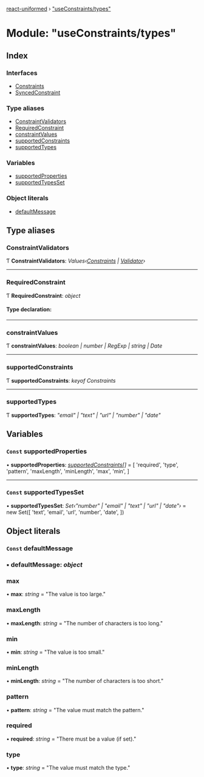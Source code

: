 [react-uniformed](../README.md) › ["useConstraints/types"](_useconstraints_types_.md)

# Module: "useConstraints/types"

## Index

### Interfaces

- [Constraints](../interfaces/_useconstraints_types_.constraints.md)
- [SyncedConstraint](../interfaces/_useconstraints_types_.syncedconstraint.md)

### Type aliases

- [ConstraintValidators](_useconstraints_types_.md#constraintvalidators)
- [RequiredConstraint](_useconstraints_types_.md#requiredconstraint)
- [constraintValues](_useconstraints_types_.md#constraintvalues)
- [supportedConstraints](_useconstraints_types_.md#supportedconstraints)
- [supportedTypes](_useconstraints_types_.md#supportedtypes)

### Variables

- [supportedProperties](_useconstraints_types_.md#const-supportedproperties)
- [supportedTypesSet](_useconstraints_types_.md#const-supportedtypesset)

### Object literals

- [defaultMessage](_useconstraints_types_.md#const-defaultmessage)

## Type aliases

### ConstraintValidators

Ƭ **ConstraintValidators**: _Values‹[Constraints](../interfaces/_useconstraints_types_.constraints.md) | [Validator](../interfaces/_usevalidation_types_.validator.md)›_

---

### RequiredConstraint

Ƭ **RequiredConstraint**: _object_

#### Type declaration:

---

### constraintValues

Ƭ **constraintValues**: _boolean | number | RegExp | string | Date_

---

### supportedConstraints

Ƭ **supportedConstraints**: _keyof Constraints_

---

### supportedTypes

Ƭ **supportedTypes**: _"email" | "text" | "url" | "number" | "date"_

## Variables

### `Const` supportedProperties

• **supportedProperties**: _[supportedConstraints](_useconstraints_types_.md#supportedconstraints)[]_ = [
'required',
'type',
'pattern',
'maxLength',
'minLength',
'max',
'min',
]

---

### `Const` supportedTypesSet

• **supportedTypesSet**: _Set‹"number" | "email" | "text" | "url" | "date"›_ = new Set<supportedTypes>([
'text',
'email',
'url',
'number',
'date',
])

## Object literals

### `Const` defaultMessage

### ▪ **defaultMessage**: _object_

### max

• **max**: _string_ = "The value is too large."

### maxLength

• **maxLength**: _string_ = "The number of characters is too long."

### min

• **min**: _string_ = "The value is too small."

### minLength

• **minLength**: _string_ = "The number of characters is too short."

### pattern

• **pattern**: _string_ = "The value must match the pattern."

### required

• **required**: _string_ = "There must be a value (if set)."

### type

• **type**: _string_ = "The value must match the type."
